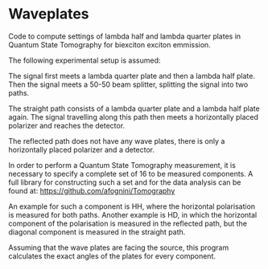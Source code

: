 # Waveplates
Code to compute settings of lambda half and lambda quarter plates in Quantum State Tomography for biexciton exciton emmission.

The following experimental setup is assumed:

The signal first meets a lambda quarter plate and then a lambda half plate.
Then the signal meets a 50-50 beam splitter, splitting the signal into two paths.

The straight path consists of a lambda quarter plate and a lambda half plate again.
The signal travelling along this path then meets a horizontally placed polarizer and reaches the detector.

The reflected path does not have any wave plates, there is only a horizontally placed polarizer and a detector.


In order to perform a Quantum State Tomography measurement, it is necessary to specify a complete set of 16 to be measured components. A full library for constructing such a set and for the data analysis can be found at: https://github.com/afognini/Tomography

An example for such a component is HH, where the horizontal polarisation is measured for both paths.
Another example is HD, in which the horizontal component of the polarisation is measured in the reflected path, but the diagonal component is measured in the straight path.

Assuming that the wave plates are facing the source, this program calculates the exact angles of the plates for every component.
